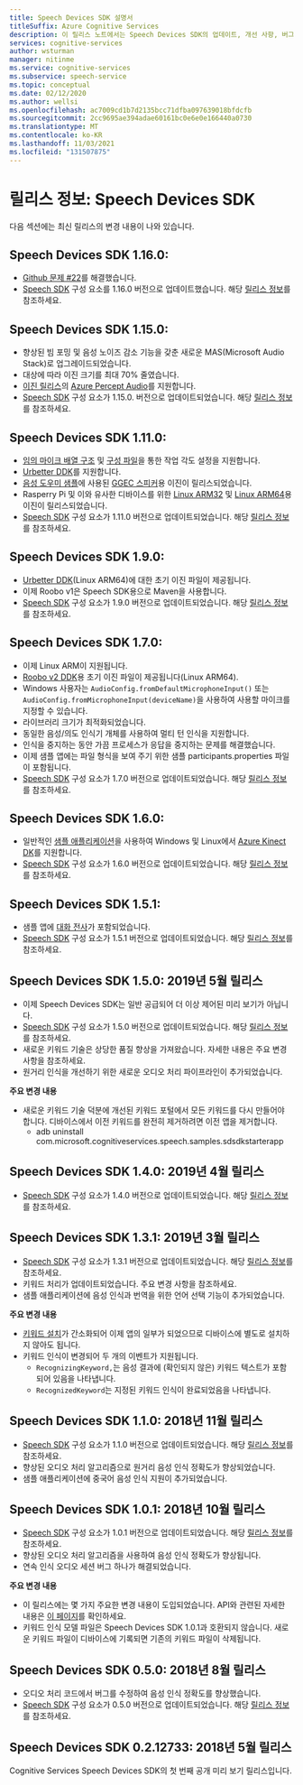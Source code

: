 ```yaml
---
title: Speech Devices SDK 설명서
titleSuffix: Azure Cognitive Services
description: 이 릴리스 노트에서는 Speech Devices SDK의 업데이트, 개선 사항, 버그 수정 사항 및 변경 사항에 대한 로그를 제공합니다. 이 문서는 Speech Devices SDK의 각 릴리스에 따라 업데이트됩니다.
services: cognitive-services
author: wsturman
manager: nitinme
ms.service: cognitive-services
ms.subservice: speech-service
ms.topic: conceptual
ms.date: 02/12/2020
ms.author: wellsi
ms.openlocfilehash: ac7009cd1b7d2135bcc71dfba097639018bfdcfb
ms.sourcegitcommit: 2cc9695ae394adae60161bc0e6e0e166440a0730
ms.translationtype: MT
ms.contentlocale: ko-KR
ms.lasthandoff: 11/03/2021
ms.locfileid: "131507875"
---
```

# <a name="release-notes-speech-devices-sdk"></a>릴리스 정보: Speech Devices SDK

다음 섹션에는 최신 릴리스의 변경 내용이 나와 있습니다.

## <a name="speech-devices-sdk-1160"></a>Speech Devices SDK 1.16.0:

- [Github 문제 #22](https://github.com/Azure-Samples/Cognitive-Services-Speech-Devices-SDK/issues/22)를 해결했습니다.
- [Speech SDK](./speech-sdk.md) 구성 요소를 1.16.0 버전으로 업데이트했습니다. 해당 [릴리스 정보](./releasenotes.md)를 참조하세요.

## <a name="speech-devices-sdk-1150"></a>Speech Devices SDK 1.15.0:

- 향상된 빔 포밍 및 음성 노이즈 감소 기능을 갖춘 새로운 MAS(Microsoft Audio Stack)로 업그레이드되었습니다.
- 대상에 따라 이진 크기를 최대 70% 줄였습니다.
- [이진 릴리스](https://aka.ms/sdsdk-download-APAudio)의 [Azure Percept Audio](../../azure-percept/overview-azure-percept-audio.md)를 지원합니다.
- [Speech SDK](./speech-sdk.md) 구성 요소가 1.15.0. 버전으로 업데이트되었습니다. 해당 [릴리스 정보](./releasenotes.md)를 참조하세요.

## <a name="speech-devices-sdk-1110"></a>Speech Devices SDK 1.11.0:

- [임의 마이크 배열 구조](how-to-devices-microphone-array-configuration.md) 및 [구성 파일](https://aka.ms/sdsdk-micarray-json)을 통한 작업 각도 설정을 지원합니다.
- [Urbetter DDK](http://www.urbetter.com/products_56/278.html)를 지원합니다.
- [음성 도우미 샘플](https://aka.ms/sdsdk-speaker)에 사용된 [GGEC 스피커](https://aka.ms/sdsdk-download-speaker)용 이진이 릴리스되었습니다.
- Rasperry Pi 및 이와 유사한 디바이스를 위한 [Linux ARM32](https://aka.ms/sdsdk-download-linux-arm32) 및 [Linux ARM64](https://aka.ms/sdsdk-download-linux-arm64)용 이진이 릴리스되었습니다.
- [Speech SDK](./speech-sdk.md) 구성 요소가 1.11.0 버전으로 업데이트되었습니다. 해당 [릴리스 정보](./releasenotes.md)를 참조하세요.

## <a name="speech-devices-sdk-190"></a>Speech Devices SDK 1.9.0:

- [Urbetter DDK](https://aka.ms/sdsdk-download-urbetter)(Linux ARM64)에 대한 초기 이진 파일이 제공됩니다.
- 이제 Roobo v1은 Speech SDK용으로 Maven을 사용합니다.
- [Speech SDK](./speech-sdk.md) 구성 요소가 1.9.0 버전으로 업데이트되었습니다. 해당 [릴리스 정보](./releasenotes.md)를 참조하세요.

## <a name="speech-devices-sdk-170"></a>Speech Devices SDK 1.7.0:

- 이제 Linux ARM이 지원됩니다.
- [Roobo v2 DDK](https://aka.ms/sdsdk-download-roobov2)용 초기 이진 파일이 제공됩니다(Linux ARM64).
- Windows 사용자는 `AudioConfig.fromDefaultMicrophoneInput()` 또는 `AudioConfig.fromMicrophoneInput(deviceName)`을 사용하여 사용할 마이크를 지정할 수 있습니다.
- 라이브러리 크기가 최적화되었습니다.
- 동일한 음성/의도 인식기 개체를 사용하여 멀티 턴 인식을 지원합니다.
- 인식을 중지하는 동안 가끔 프로세스가 응답을 중지하는 문제를 해결했습니다.
- 이제 샘플 앱에는 파일 형식을 보여 주기 위한 샘플 participants.properties 파일이 포함됩니다.
- [Speech SDK](./speech-sdk.md) 구성 요소가 1.7.0 버전으로 업데이트되었습니다. 해당 [릴리스 정보](./releasenotes.md)를 참조하세요.

## <a name="speech-devices-sdk-160"></a>Speech Devices SDK 1.6.0:

- 일반적인 [샘플 애플리케이션](./speech-devices-sdk.md)을 사용하여 Windows 및 Linux에서 [Azure Kinect DK](https://azure.microsoft.com/services/kinect-dk/)를 지원합니다.
- [Speech SDK](./speech-sdk.md) 구성 요소가 1.6.0 버전으로 업데이트되었습니다. 해당 [릴리스 정보](./releasenotes.md)를 참조하세요.

## <a name="speech-devices-sdk-151"></a>Speech Devices SDK 1.5.1:

- 샘플 앱에 [대화 전사](./conversation-transcription.md)가 포함되었습니다.
- [Speech SDK](./speech-sdk.md) 구성 요소가 1.5.1 버전으로 업데이트되었습니다. 해당 [릴리스 정보](./releasenotes.md)를 참조하세요.

## <a name="speech-devices-sdk-150-2019-may-release"></a>Speech Devices SDK 1.5.0: 2019년 5월 릴리스

- 이제 Speech Devices SDK는 일반 공급되어 더 이상 제어된 미리 보기가 아닙니다.
- [Speech SDK](./speech-sdk.md) 구성 요소가 1.5.0 버전으로 업데이트되었습니다. 해당 [릴리스 정보](./releasenotes.md)를 참조하세요.
- 새로운 키워드 기술은 상당한 품질 향상을 가져왔습니다. 자세한 내용은 주요 변경 사항을 참조하세요.
- 원거리 인식을 개선하기 위한 새로운 오디오 처리 파이프라인이 추가되었습니다.

**주요 변경 내용**

- 새로운 키워드 기술 덕분에 개선된 키워드 포털에서 모든 키워드를 다시 만들어야 합니다. 디바이스에서 이전 키워드를 완전히 제거하려면 이전 앱을 제거합니다.
  - adb uninstall com.microsoft.cognitiveservices.speech.samples.sdsdkstarterapp

## <a name="speech-devices-sdk-140-2019-apr-release"></a>Speech Devices SDK 1.4.0: 2019년 4월 릴리스

- [Speech SDK](./speech-sdk.md) 구성 요소가 1.4.0 버전으로 업데이트되었습니다. 해당 [릴리스 정보](./releasenotes.md)를 참조하세요.

## <a name="speech-devices-sdk-131-2019-mar-release"></a>Speech Devices SDK 1.3.1: 2019년 3월 릴리스

- [Speech SDK](./speech-sdk.md) 구성 요소가 1.3.1 버전으로 업데이트되었습니다. 해당 [릴리스 정보](./releasenotes.md)를 참조하세요.
- 키워드 처리가 업데이트되었습니다. 주요 변경 사항을 참조하세요.
- 샘플 애플리케이션에 음성 인식과 번역을 위한 언어 선택 기능이 추가되었습니다.

**주요 변경 내용**

- [키워드 설치](./custom-keyword-basics.md)가 간소화되어 이제 앱의 일부가 되었으므로 디바이스에 별도로 설치하지 않아도 됩니다.
- 키워드 인식이 변경되어 두 개의 이벤트가 지원됩니다.
  - `RecognizingKeyword,`는 음성 결과에 (확인되지 않은) 키워드 텍스트가 포함되어 있음을 나타냅니다.
  - `RecognizedKeyword`는 지정된 키워드 인식이 완료되었음을 나타냅니다.

## <a name="speech-devices-sdk-110-2018-nov-release"></a>Speech Devices SDK 1.1.0: 2018년 11월 릴리스

- [Speech SDK](./speech-sdk.md) 구성 요소가 1.1.0 버전으로 업데이트되었습니다. 해당 [릴리스 정보](./releasenotes.md)를 참조하세요.
- 향상된 오디오 처리 알고리즘으로 원거리 음성 인식 정확도가 향상되었습니다.
- 샘플 애플리케이션에 중국어 음성 인식 지원이 추가되었습니다.

## <a name="speech-devices-sdk-101-2018-oct-release"></a>Speech Devices SDK 1.0.1: 2018년 10월 릴리스

- [Speech SDK](./speech-sdk.md) 구성 요소가 1.0.1 버전으로 업데이트되었습니다. 해당 [릴리스 정보](./releasenotes.md)를 참조하세요.
- 향상된 오디오 처리 알고리즘을 사용하여 음성 인식 정확도가 향상됩니다.
- 연속 인식 오디오 세션 버그 하나가 해결되었습니다.

**주요 변경 내용**

- 이 릴리스에는 몇 가지 주요한 변경 내용이 도입되었습니다. API와 관련된 자세한 내용은 [이 페이지](https://aka.ms/csspeech/breakingchanges_1_0_0)를 확인하세요.
- 키워드 인식 모델 파일은 Speech Devices SDK 1.0.1과 호환되지 않습니다. 새로운 키워드 파일이 디바이스에 기록되면 기존의 키워드 파일이 삭제됩니다.

## <a name="speech-devices-sdk-050-2018-aug-release"></a>Speech Devices SDK 0.5.0: 2018년 8월 릴리스

- 오디오 처리 코드에서 버그를 수정하여 음성 인식 정확도를 향상했습니다.
- [Speech SDK](./speech-sdk.md) 구성 요소가 0.5.0 버전으로 업데이트되었습니다. 해당 [릴리스 정보](releasenotes.md#cognitive-services-speech-sdk-050-2018-july-release)를 참조하세요.

## <a name="speech-devices-sdk-0212733-2018-may-release"></a>Speech Devices SDK 0.2.12733: 2018년 5월 릴리스

Cognitive Services Speech Devices SDK의 첫 번째 공개 미리 보기 릴리스입니다.
